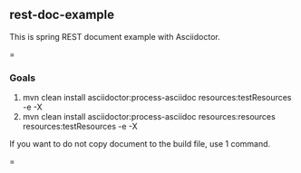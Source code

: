 ## rest-doc-example
This is spring REST document example with Asciidoctor.

=

### Goals
1. mvn clean install asciidoctor:process-asciidoc resources:testResources -e -X
2. mvn clean install asciidoctor:process-asciidoc resources:resources resources:testResources -e -X

If you want to do not copy document to the build file, use 1 command.

=
